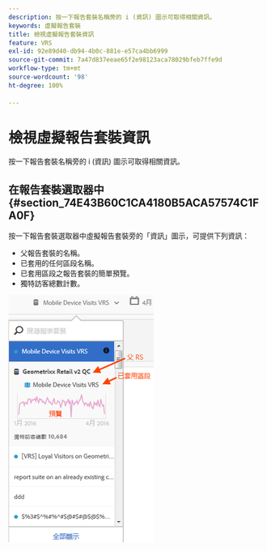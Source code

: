 ```yaml
---
description: 按一下報告套裝名稱旁的 i (資訊) 圖示可取得相關資訊。
keywords: 虛擬報告套裝
title: 檢視虛擬報告套裝資訊
feature: VRS
exl-id: 92e89d40-db94-4b0c-881e-e57ca4bb6999
source-git-commit: 7a47d837eeae65f2e98123aca78029bfeb7ffe9d
workflow-type: tm+mt
source-wordcount: '98'
ht-degree: 100%

---
```


# 檢視虛擬報告套裝資訊

按一下報告套裝名稱旁的 i (資訊) 圖示可取得相關資訊。

## 在報告套裝選取器中 {#section_74E43B60C1CA4180B5ACA57574C1FA0F}

按一下報告套裝選取器中虛擬報告套裝旁的「資訊」圖示，可提供下列資訊：

* 父報告套裝的名稱。
* 已套用的任何區段名稱。
* 已套用區段之報告套裝的簡單預覽。
* 獨特訪客總數計數。

![](assets/vrs-info.png)
